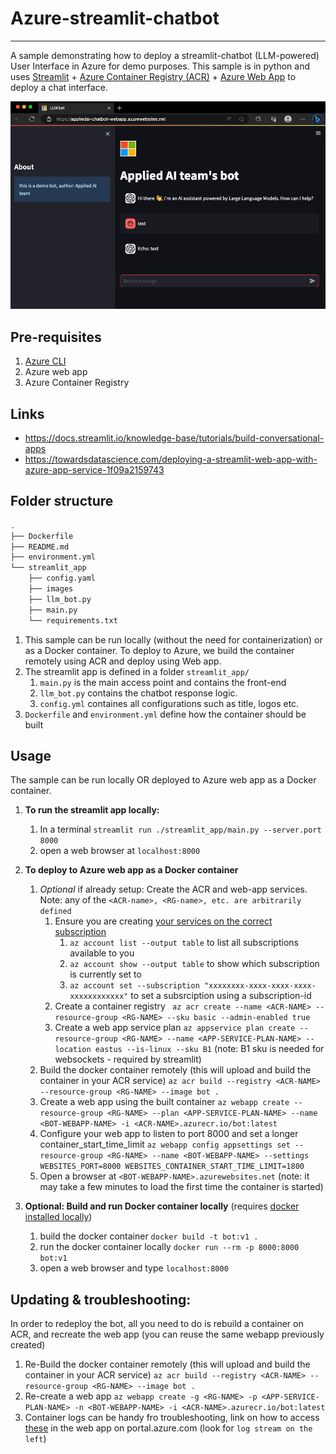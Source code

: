 # Azure-streamlit-chatbot

---
A sample demonstrating how to deploy a streamlit-chatbot (LLM-powered) User Interface in Azure for demo purposes. This sample is in python and uses [Streamlit](https://streamlit.io/) + [Azure Container Registry (ACR)](https://azure.microsoft.com/en-us/products/container-registry) + [Azure Web App](https://azure.microsoft.com/en-us/products/app-service/containers?activetab=pivot:deploytab) to deploy a chat interface.

![image](./streamlit_app/images/bot.png)


## Pre-requisites

1. [Azure CLI](https://learn.microsoft.com/en-us/cli/azure/install-azure-cli)
2. Azure web app
3. Azure Container Registry

## Links

- https://docs.streamlit.io/knowledge-base/tutorials/build-conversational-apps
- https://towardsdatascience.com/deploying-a-streamlit-web-app-with-azure-app-service-1f09a2159743

## Folder structure

```bash
.
├── Dockerfile
├── README.md
├── environment.yml
└── streamlit_app
    ├── config.yaml
    ├── images
    ├── llm_bot.py
    ├── main.py
    └── requirements.txt
```

1. This sample can be run locally (without the need for containerization) or as a Docker container. To deploy to Azure, we build the container remotely using ACR and deploy using Web app.
2. The streamlit app is defined in a folder `streamlit_app/`  
   1. `main.py` is the main access point and contains the front-end
   2. `llm_bot.py` contains the chatbot response logic.
   3. `config.yml` containes all configurations such as title, logos etc.
3. `Dockerfile` and `environment.yml` define how the container should be built

## Usage

The sample can be run locally OR deployed to Azure web app as a Docker container.

1. **To run the streamlit app locally:**
   1. In a terminal `streamlit run ./streamlit_app/main.py --server.port 8000`
   2. open a web browser at `localhost:8000`
2. **To deploy to Azure web app as a Docker container**
   1. *Optional* if already setup: Create the ACR and web-app services. Note: any of the `<ACR-name>, <RG-name>, etc. are arbitrarily defined`
      1. Ensure you are creating [your services on the correct subscription](https://learn.microsoft.com/en-us/cli/azure/manage-azure-subscriptions-azure-cli)
         1. `az account list --output table` to list all subscriptions available to you
         2. `az account show --output table` to show which subscription is currently set to
         3. `az account set --subscription "xxxxxxxx-xxxx-xxxx-xxxx-xxxxxxxxxxxx"` to set a subsrciption using a subscription-id
      2. Create a container registry ` az acr create --name <ACR-NAME> --resource-group <RG-NAME> --sku basic --admin-enabled true`
      3. Create a web app service plan `az appservice plan create --resource-group <RG-NAME> --name <APP-SERVICE-PLAN-NAME> --location eastus --is-linux --sku B1` (note: B1 sku is needed for websockets - required by streamlit)
   2. Build the docker container remotely (this will upload and build the container in your ACR service) `az acr build --registry <ACR-NAME> --resource-group <RG-NAME> --image bot .`
   3. Create a web app using the built container `az webapp create --resource-group <RG-NAME> --plan <APP-SERVICE-PLAN-NAME> --name <BOT-WEBAPP-NAME> -i <ACR-NAME>.azurecr.io/bot:latest`
   4. Configure your web app to listen to port 8000 and set a longer container_start_time_limit `az webapp config appsettings set --resource-group <RG-NAME> --name <BOT-WEBAPP-NAME> --settings WEBSITES_PORT=8000 WEBSITES_CONTAINER_START_TIME_LIMIT=1800 `
   5. Open a browser at `<BOT-WEBAPP-NAME>.azurewebsites.net` (note: it may take a few minutes to load the first time the container is started)

3.  **Optional: Build and run Docker container locally** (requires [docker installed locally](https://docs.docker.com/engine/install/))
    1. build the docker container `docker build -t bot:v1 .`
    2. run the docker container locally `docker run --rm -p 8000:8000 bot:v1`
    3. open a web browser and type `localhost:8000`

## Updating & troubleshooting:

In order to redeploy the bot, all you need to do is rebuild a container on ACR, and recreate the web app (you can reuse the same webapp previously created)

1. Re-Build the docker container remotely (this will upload and build the container in your ACR service) `az acr build --registry <ACR-NAME> --resource-group <RG-NAME> --image bot .`
2. Re-create a web app `az webapp create -g <RG-NAME> -p <APP-SERVICE-PLAN-NAME> -n <BOT-WEBAPP-NAME> -i <ACR-NAME>.azurecr.io/bot:latest `
3. Container logs can be handy fro troubleshooting, link on how to access [these](https://stackoverflow.com/questions/52245077/where-can-i-find-docker-container-logs-for-azure-app-service) in the web app on portal.azure.com (look for `log stream on the left`)